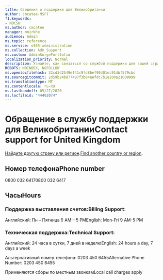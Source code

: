 ```yaml
---
title: Сведения о поддержке для Великобритании
author: cmcatee-MSFT
f1.keywords:
- NOCSH
ms.author: cmcatee
manager: mnirkhe
audience: Admin
ms.topic: reference
ms.service: o365-administration
ms.collection: Adm_Support
ms.custom: AdminSurgePortfolio
localization_priority: Normal
description: Узнайте, как связаться со службой поддержки для вашей страны или региона.
ROBOTS: NOINDEX, NOFOLLOW
ms.openlocfilehash: 32cd3d2549ef41c9fd86ef90d01ec91dbf579cbc
ms.sourcegitcommit: 2d59b24b877487f3b84aefdc7b1e200a21009999
ms.translationtype: MT
ms.contentlocale: ru-RU
ms.lasthandoff: 05/27/2020
ms.locfileid: "44402074"
---
```

# <a name="contact-support-for-united-kingdom"></a><span data-ttu-id="d6277-103">Обращение в службу поддержки для Великобритании</span><span class="sxs-lookup"><span data-stu-id="d6277-103">Contact support for United Kingdom</span></span>

<span data-ttu-id="d6277-104">[Найдите другую страну или регион](../contact-support-for-business-products.md).</span><span class="sxs-lookup"><span data-stu-id="d6277-104">[Find another country or region](../contact-support-for-business-products.md).</span></span>

## <a name="phone-number"></a><span data-ttu-id="d6277-105">Номер телефона</span><span class="sxs-lookup"><span data-stu-id="d6277-105">Phone number</span></span>
<span data-ttu-id="d6277-106">0800 032 6417</span><span class="sxs-lookup"><span data-stu-id="d6277-106">0800 032 6417</span></span>

## <a name="hours"></a><span data-ttu-id="d6277-107">Часы</span><span class="sxs-lookup"><span data-stu-id="d6277-107">Hours</span></span>
### <a name="billing-support"></a><span data-ttu-id="d6277-108">Поддержка выставления счетов:</span><span class="sxs-lookup"><span data-stu-id="d6277-108">Billing Support:</span></span>

<span data-ttu-id="d6277-109">Английский: Пн – Пятница 9 AM – 5 PM</span><span class="sxs-lookup"><span data-stu-id="d6277-109">English: Mon-Fri 9 AM-5 PM</span></span>

### <a name="technical-support"></a><span data-ttu-id="d6277-110">Техническая поддержка:</span><span class="sxs-lookup"><span data-stu-id="d6277-110">Technical Support:</span></span>

<span data-ttu-id="d6277-111">Английский: 24 часа в сутки, 7 дней в неделю</span><span class="sxs-lookup"><span data-stu-id="d6277-111">English: 24 hours a day, 7 days a week</span></span>

<span data-ttu-id="d6277-112">Альтернативный номер телефона: 0203 450 6455</span><span class="sxs-lookup"><span data-stu-id="d6277-112">Alternative Phone Number: 0203 450 6455</span></span>

<span data-ttu-id="d6277-113">Применяются сборы по местным звонкам</span><span class="sxs-lookup"><span data-stu-id="d6277-113">Local call charges apply</span></span>
